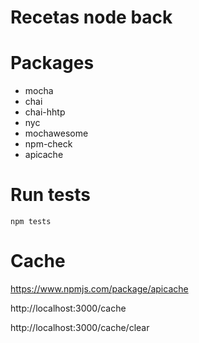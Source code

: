 # Recetas node back

# Packages

- mocha
- chai
- chai-hhtp
- nyc
- mochawesome
- npm-check
- apicache

# Run tests

`npm tests`

# Cache

https://www.npmjs.com/package/apicache

http://localhost:3000/cache

http://localhost:3000/cache/clear
